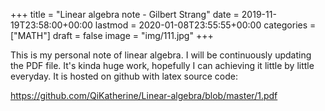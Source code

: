 +++
title = "Linear algebra note - Gilbert Strang"
date = 2019-11-19T23:58:00+00:00
lastmod = 2020-01-08T23:55:55+00:00
categories = ["MATH"]
draft = false
image = "img/111.jpg"
+++

This is my personal note of linear algebra. I will be continuously updating the
PDF file. It's kinda huge work, hopefully I can achieving it little by little
everyday. It is hosted on github with latex source code:

<https://github.com/QiKatherine/Linear-algebra/blob/master/1.pdf>
